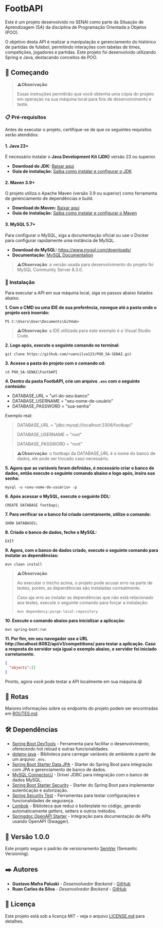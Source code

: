 # FootbAPI

Este é um projeto desenvolvido no SENAI como parte da Situação de Aprendizagem (SA) da disciplina de Programação Orientada a Objetos (POO).

O objetivo desta API é realizar a manipulação e gerenciamento do histórico de partidas de futebol, permitindo interações com tabelas de times, competições, jogadores e partidas. Este projeto foi desenvolvido utilizando Spring e Java, destacando conceitos de POO.

## 🚀 Começando

> ⚠️**Observação**:
>
> Essas instruções permitirão que você obtenha uma cópia do projeto em operação na sua máquina local para fins de desenvolvimento e teste.

### 📋 Pré-requisitos

Antes de executar o projeto, certifique-se de que os seguintes requisitos serão atendidos:

#### 1. **Java 23+**

É necessário instalar o **Java Development Kit (JDK)** versão 23 ou superior.

- **Download do JDK:** [Baixar aqui](https://www.oracle.com/br/java/technologies/downloads/)  
- **Guia de instalação:** [Saiba como instalar e configurar o JDK](https://www.devmedia.com.br/instalacao-e-configuracao-do-pacote-java-jdk/23749)

#### 2. **Maven 3.9+**

O projeto utiliza o Apache Maven (versão 3.9 ou superior) como ferramenta de gerenciamento de dependências e build.

- **Download do Maven:** [Baixar aqui](https://maven.apache.org/download.cgi)  
- **Guia de instalação:** [Saiba como instalar e configurar o Maven](https://maven.apache.org/install.html)

#### 3. **MySQL 5.7+**

Para configurar o MySQL, siga a documentação oficial ou use o Docker para configurar rapidamente uma instância de MySQL.

- **Download do MySQL:** https://www.mysql.com/downloads/
- **Documentação:** [MySQL Documentation](https://dev.mysql.com/doc/)

> ⚠️**Observação**: a versão usada para desenvolvimento do projeto foi MySQL Community Server 8.3.0.

### 🔧 Instalação

Para executar a API em sua máquina local, siga os passos abaixo listados abaixo.

**1. Com o CMD ou uma IDE de sua preferência, navegue até a pasta onde o projeto será inserido:**
```
PS C:\Users\User\Documents\GitHub>
```
> ⚠️**Observação**: a IDE utilizada para este exemplo é o Visual Studio Code.

**2. Logo após, execute o seguinte comando no terminal:**
```
git clone https://github.com/ruansilva123/POO_SA-SENAI.git
```

**3. Acesse a pasta do projeto com o comando cd:**
```
cd POO_SA-SENAI\FootbAPI
```

**4. Dentro da pasta FootbAPI, crie um arquivo `.env` com o seguinte conteúdo:**

- DATABASE_URL = "url-do-seu-banco"
- DATABASE_USERNAME = "seu-nome-de-usuário"
- DATABASE_PASSWORD = "sua-senha"

Exemplo real:
> DATABASE_URL = "jdbc:mysql://localhost:3306/footbapi"
> 
> DATABASE_USERNAME = "root"
> 
> DATABASE_PASSWORD = "root"

> ⚠️**Observação**: o footbapi da DATABASE_URL é o nome do banco de dados, ele pode ser trocado caso necessário.

**5. Agora que as variáveis foram definidas, é necessário criar o banco de dados, então execute o seguinte comando abaixo e logo após, insira sua senha:**
```
mysql -u <seu-nome-de-usuário> -p
```

**6. Após acessar o MySQL, execute o seguinte DDL:**
```
CREATE DATABASE footbapi;
```

**7. Para verificar se o banco foi criado corretamente, utilize o comando:**
```
SHOW DATABASES;
```

**8. Criado o banco de dados, feche o MySQL:**
```
EXIT
```

**9. Agora, com o banco de dados criado, execute o seguinte comando para instalar as dependências:**
```
mvn clean install
```

> ⚠️**Observação**:
>
> Ao executar o trecho acima, o projeto pode acusar erro na parte de testes, porém, as dependências são instaladas correatmente.
>
> Caso aja erro ao instalar as dependências que não está relacionado aos testes, execute o seguinte comando para forçar a instalação:
> ```
> mvn dependency:purge-local-repository
> ```

**10. Execute o comando abaixo para inicializar a aplicação:**
```
mvn spring-boot:run
```

**11. Por fim, em seu navegador use a URL http://localhost:8082/api/v1/competitions/ para testar a aplicação. Caso a resposta do servidor seja igual o exemplo abaixo, o servidor foi iniciado corretamente.**
```json
{
  "objects":[]
}
```

Pronto, agora você pode testar a API localmente em sua máquina.😃

## 🔗 Rotas

Maiores informações sobre os endpoints do projeto podem ser encontradas em [ROUTES.md](https://github.com/ruansilva123/POO_SA-SENAI/blob/main/docs/ROUTES.md).

## 🛠️ Dependências

* [Spring Boot DevTools](https://docs.spring.io/spring-boot/docs/current/reference/html/using.html#using.devtools) - Ferramenta para facilitar o desenvolvimento, oferecendo hot reload e outras funcionalidades.
* [dotenv-java](https://github.com/cdimascio/dotenv-java) - Biblioteca para carregar variáveis de ambiente a partir de um arquivo `.env`.
* [Spring Boot Starter Data JPA](https://spring.io/projects/spring-data-jpa) - Starter do Spring Boot para integração com JPA e gerenciamento de banco de dados.
* [MySQL Connector/J](https://dev.mysql.com/doc/connector-j/en/) - Driver JDBC para integração com o banco de dados MySQL.
* [Spring Boot Starter Security](https://spring.io/projects/spring-security) - Starter do Spring Boot para implementar autenticação e autorização.
* [Spring Security Test](https://docs.spring.io/spring-security/site/docs/current/reference/html5/#testing) - Ferramentas para testar configurações e funcionalidades de segurança.
* [Lombok](https://projectlombok.org/) - Biblioteca que reduz o boilerplate no código, gerando automaticamente getters, setters e outros métodos.
* [Springdoc OpenAPI Starter](https://springdoc.org/) - Integração para documentação de APIs usando OpenAPI (Swagger).

## 📌 Versão 1.0.0

Este projeto segue o padrão de versionamento [SemVer](http://semver.org/) (Semantic Versioning).

## ✒️ Autores

* **Gustavo Mafra Paluski** - *Desenvolvedor Backend* - [GitHub](https://github.com/gustavsonpy)
* **Ruan Carlos da Silva** - *Desenvolvedor Backend* - [GitHub](https://github.com/ruansilva123)

## 📄 Licença

Este projeto está sob a licença MIT - veja o arquivo [LICENSE.md](https://github.com/ruansilva123/POO_SA-SENAI/blob/main/LICENSE) para detalhes.
